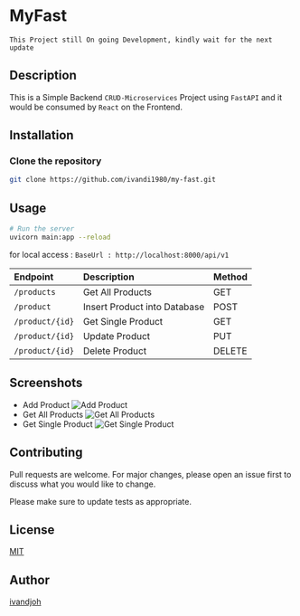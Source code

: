 # MyFast

`This Project still On going Development, kindly wait for the next update`

## Description
This is a Simple Backend `CRUD-Microservices` Project using `FastAPI`
and it would be consumed by `React` on the Frontend.

## Installation
### Clone the repository
```bash
git clone https://github.com/ivandi1980/my-fast.git
```

## Usage
```bash
# Run the server
uvicorn main:app --reload
```

for local access :
```BaseUrl : http://localhost:8000/api/v1```

| Endpoint        | Description                  | Method |
|:----------------|:-----------------------------|:-------|
| `/products`     | Get All Products             | GET    |
| `/product`      | Insert Product into Database | POST   |
| `/product/{id}` | Get Single Product           | GET    |
| `/product/{id}` | Update Product               | PUT    |
| `/product/{id}` | Delete Product               | DELETE |

## Screenshots
- Add Product
![Add Product](./assets/add_product.png)  
- Get All Products
![Get All Products](./assets/get_all_products.png)
- Get Single Product
![Get Single Product](./assets/get_single_product.png)

## Contributing
Pull requests are welcome. For major changes, please open an issue first to discuss what you would like to change.

Please make sure to update tests as appropriate.


## License
[MIT](https://choosealicense.com/licenses/mit/)

## Author
[ivandjoh](https://linkedin.com/in/ivandjoh)